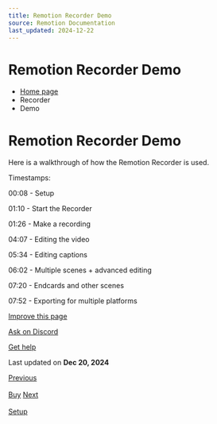 ```yaml
---
title: Remotion Recorder Demo
source: Remotion Documentation
last_updated: 2024-12-22
---
```


# Remotion Recorder Demo

- [Home page](/)
- Recorder
- Demo

# Remotion Recorder Demo

Here is a walkthrough of how the Remotion Recorder is used.

Timestamps:

00:08 - Setup

01:10 - Start the Recorder

01:26 - Make a recording

04:07 - Editing the video

05:34 - Editing captions

06:02 - Multiple scenes + advanced editing

07:20 - Endcards and other scenes

07:52 - Exporting for multiple platforms

[Improve this page](https://github.com/remotion-dev/remotion/edit/main/packages/docs/docs/recorder/demo.mdx)

[Ask on Discord](https://remotion.dev/discord)

[Get help](/docs/get-help)

Last updated on **Dec 20, 2024**

[Previous\
\
Buy](/docs/recorder/buy) [Next\
\
Setup](/docs/recorder/setup)
